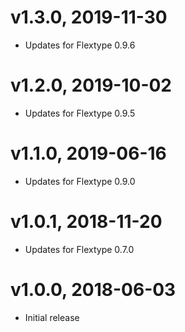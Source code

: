 # v1.3.0, 2019-11-30
* Updates for Flextype 0.9.6

# v1.2.0, 2019-10-02
* Updates for Flextype 0.9.5

# v1.1.0, 2019-06-16
* Updates for Flextype 0.9.0

# v1.0.1, 2018-11-20
* Updates for Flextype 0.7.0

# v1.0.0, 2018-06-03
* Initial release
